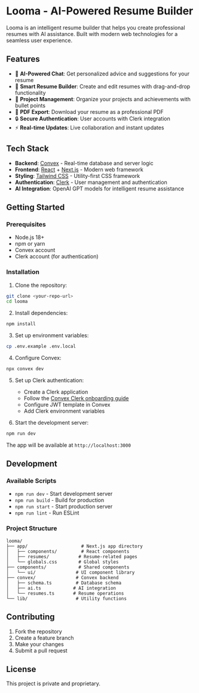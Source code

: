 # Looma - AI-Powered Resume Builder

Looma is an intelligent resume builder that helps you create professional resumes with AI assistance. Built with modern web technologies for a seamless user experience.

## Features

- 🤖 **AI-Powered Chat**: Get personalized advice and suggestions for your resume
- 📝 **Smart Resume Builder**: Create and edit resumes with drag-and-drop functionality
- 🎯 **Project Management**: Organize your projects and achievements with bullet points
- 📄 **PDF Export**: Download your resume as a professional PDF
- 🔒 **Secure Authentication**: User accounts with Clerk integration
- ⚡ **Real-time Updates**: Live collaboration and instant updates

## Tech Stack

- **Backend**: [Convex](https://convex.dev/) - Real-time database and server logic
- **Frontend**: [React](https://react.dev/) + [Next.js](https://nextjs.org/) - Modern web framework
- **Styling**: [Tailwind CSS](https://tailwindcss.com/) - Utility-first CSS framework
- **Authentication**: [Clerk](https://clerk.com/) - User management and authentication
- **AI Integration**: OpenAI GPT models for intelligent resume assistance

## Getting Started

### Prerequisites

- Node.js 18+ 
- npm or yarn
- Convex account
- Clerk account (for authentication)

### Installation

1. Clone the repository:
```bash
git clone <your-repo-url>
cd looma
```

2. Install dependencies:
```bash
npm install
```

3. Set up environment variables:
```bash
cp .env.example .env.local
```

4. Configure Convex:
```bash
npx convex dev
```

5. Set up Clerk authentication:
   - Create a Clerk application
   - Follow the [Convex Clerk onboarding guide](https://docs.convex.dev/auth/clerk#get-started)
   - Configure JWT template in Convex
   - Add Clerk environment variables

6. Start the development server:
```bash
npm run dev
```

The app will be available at `http://localhost:3000`

## Development

### Available Scripts

- `npm run dev` - Start development server
- `npm run build` - Build for production
- `npm run start` - Start production server
- `npm run lint` - Run ESLint

### Project Structure

```
looma/
├── app/                    # Next.js app directory
│   ├── components/         # React components
│   ├── resumes/           # Resume-related pages
│   └── globals.css        # Global styles
├── components/            # Shared components
│   └── ui/               # UI component library
├── convex/               # Convex backend
│   ├── schema.ts         # Database schema
│   ├── ai.ts            # AI integration
│   └── resumes.ts       # Resume operations
└── lib/                  # Utility functions
```

## Contributing

1. Fork the repository
2. Create a feature branch
3. Make your changes
4. Submit a pull request

## License

This project is private and proprietary.
